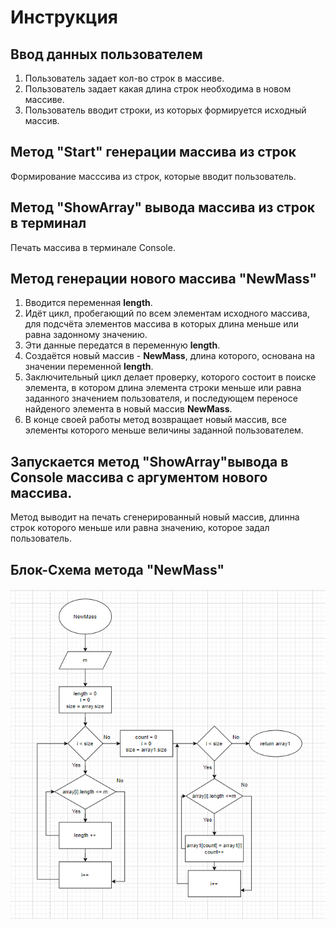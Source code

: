 # Инструкция
## Ввод данных пользователем  
1. Пользователь задает кол-во строк в массиве.
2. Пользователь задает какая длина строк необходима в новом массиве.
3. Пользователь вводит строки, из которых формируется исходный массив.

## Метод "Start" генерации массива из строк
Формирование масссива из строк, которые вводит пользователь.

## Метод "ShowArray" вывода массива из строк в терминал
Печать массива в терминале Console.

## Метод генерации нового массива "NewMass"
1. Вводится переменная **length**.
2. Идёт цикл, пробегающий по всем элементам исходного массива, для подсчёта элементов массива в которых длина меньше или равна задонному значению.
3. Эти данные передатся в переменную **length**.
4. Создаётся новый массив - **NewMass**, длина которого, основана на значении переменной **length**.
5. Заключительный цикл делает  проверку, которого состоит в поиске элемента, в котором длина элемента строки меньше или равна заданного значением пользователя, и последующем переносе найденого элемента в новый массив **NewMass**.
6. В конце своей работы метод возвращает новый массив, все элементы которого меньше величины заданной пользователем.
## Запускается метод "ShowArray"вывода в Console массива c аргументом нового массива.
Метод выводит на печать сгенерированный новый массив, длинна строк которого меньше или равна значению, которое задал пользователь.
## Блок-Схема метода "NewMass"
![Блок-Схема метода "NewMass"](BlokShema.png)
